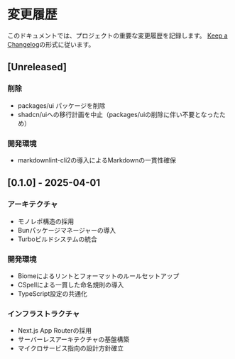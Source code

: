 # 変更履歴

このドキュメントでは、プロジェクトの重要な変更履歴を記録します。
[Keep a Changelog](https://keepachangelog.com/ja/1.0.0/)の形式に従います。

## [Unreleased]

### 削除

- packages/ui パッケージを削除
- shadcn/uiへの移行計画を中止（packages/uiの削除に伴い不要となったため）

### 開発環境

- markdownlint-cli2の導入によるMarkdownの一貫性確保

## [0.1.0] - 2025-04-01

### アーキテクチャ

- モノレポ構造の採用
- Bunパッケージマネージャーの導入
- Turboビルドシステムの統合

### 開発環境

- Biomeによるリントとフォーマットのルールセットアップ
- CSpellによる一貫した命名規則の導入
- TypeScript設定の共通化

### インフラストラクチャ

- Next.js App Routerの採用
- サーバーレスアーキテクチャの基盤構築
- マイクロサービス指向の設計方針確立
